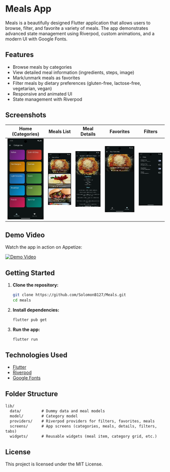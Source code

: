 
# Meals App

Meals is a beautifully designed Flutter application that allows users to browse, filter, and favorite a variety of meals. The app demonstrates advanced state management using Riverpod, custom animations, and a modern UI with Google Fonts.

## Features

- Browse meals by categories
- View detailed meal information (ingredients, steps, image)
- Mark/unmark meals as favorites
- Filter meals by dietary preferences (gluten-free, lactose-free, vegetarian, vegan)
- Responsive and animated UI
- State management with Riverpod

## Screenshots

| Home (Categories) | Meals List | Meal Details | Favorites | Filters |
|:----------------:|:----------:|:------------:|:---------:|:-------:|
| ![Categories](assets/screenshots/categories.png) | ![Meals](assets/screenshots/meals.png) | ![Details](assets/screenshots/details.png) | ![Favorites](assets/screenshots/favorites.png) | ![Filters](assets/screenshots/filters.png) |


## Demo Video

Watch the app in action on Appetize:

[![Demo Video](https://img.youtube.com/vi/DEMO_VIDEO_ID/0.jpg)](https://appetize.io/app/your-appetize-demo-link)

<!-- > **Replace** the `DEMO_VIDEO_ID` and `your-appetize-demo-link` with your actual YouTube/Appetize demo links. -->

## Getting Started

1. **Clone the repository:**
   ```sh
   git clone https://github.com/SolomonB127/Meals.git
   cd meals
   ```
2. **Install dependencies:**
   ```sh
   flutter pub get
   ```
3. **Run the app:**
   ```sh
   flutter run
   ```

## Technologies Used

- [Flutter](https://flutter.dev/)
- [Riverpod](https://riverpod.dev/)
- [Google Fonts](https://pub.dev/packages/google_fonts)

## Folder Structure

```
lib/
  data/         # Dummy data and meal models
  model/        # Category model
  providers/    # Riverpod providers for filters, favorites, meals
  screens/      # App screens (categories, meals, details, filters, tabs)
  widgets/      # Reusable widgets (meal item, category grid, etc.)
```

## License

This project is licensed under the MIT License.

